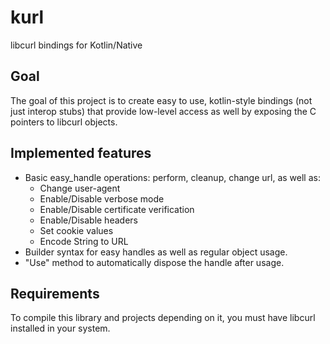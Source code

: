 # kurl
libcurl bindings for Kotlin/Native

## Goal
The goal of this project is to create easy to use, kotlin-style bindings (not just interop stubs) that provide low-level access as well by exposing the C pointers
to libcurl objects.

## Implemented features
  - Basic easy_handle operations: perform, cleanup, change url, as well as:
    - Change user-agent
    - Enable/Disable verbose mode
    - Enable/Disable certificate verification
    - Enable/Disable headers
    - Set cookie values 
    - Encode String to URL
  - Builder syntax for easy handles as well as regular object usage.
  - "Use" method to automatically dispose the handle after usage.

## Requirements
To compile this library and projects depending on it, you must have libcurl installed in your system.
